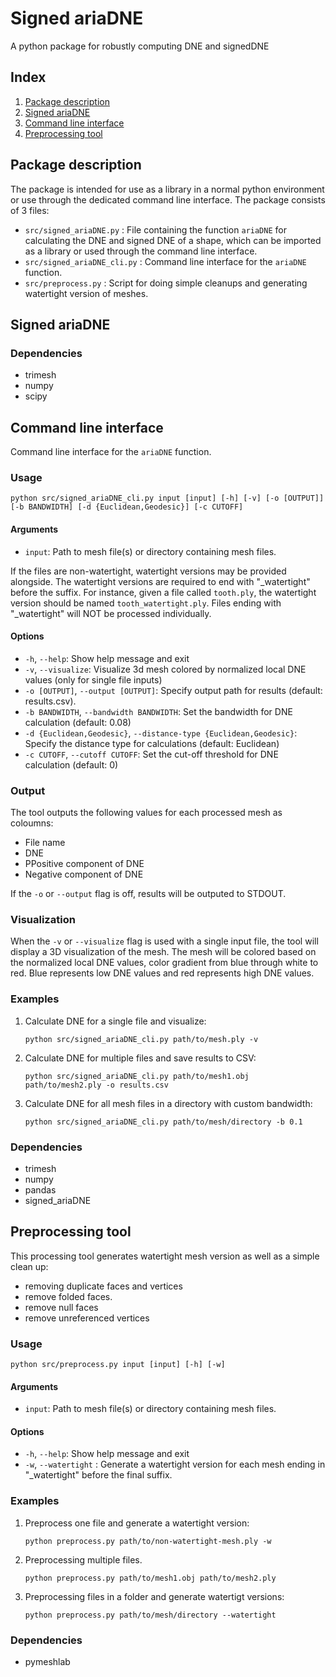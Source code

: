 # Signed ariaDNE
A python package for robustly computing DNE and signedDNE

## Index
1. [Package description](#Package-description)
2. [Signed ariaDNE](#Signed-ariaDNE)
3. [Command line interface](#Command-line-interface)
4. [Preprocessing tool](#Preprocessing-tool)
## Package description
The package is intended for use as a library in a normal python environment or use through the dedicated command line interface.
The package consists of 3 files:
- `src/signed_ariaDNE.py` : File containing the function `ariaDNE` for calculating the DNE and signed DNE of a shape, which can be imported as a library or used through the command line interface. 
- `src/signed_ariaDNE_cli.py` : Command line interface for the `ariaDNE` function.
- `src/preprocess.py` : Script for doing simple cleanups and generating watertight version of meshes.

## Signed ariaDNE
### Dependencies

- trimesh
- numpy
- scipy

## Command line interface
Command line interface for the `ariaDNE` function.

### Usage
```
python src/signed_ariaDNE_cli.py input [input] [-h] [-v] [-o [OUTPUT]] [-b BANDWIDTH] [-d {Euclidean,Geodesic}] [-c CUTOFF]
```

#### Arguments

- `input`: Path to mesh file(s) or directory containing mesh files.

If the files are non-watertight, watertight versions may be provided alongside.
The watertight versions are required to end with "_watertight" before the suffix.
For instance, given a file called `tooth.ply`, the watertight version should be named `tooth_watertight.ply`.
Files ending with "_watertight" will NOT be processed individually.

#### Options

- `-h`, `--help`: Show help message and exit
- `-v`, `--visualize`: Visualize 3d mesh colored by normalized local DNE values (only for single file inputs)
- `-o [OUTPUT]`, `--output [OUTPUT]`: Specify output path for results (default: results.csv).
- `-b BANDWIDTH`, `--bandwidth BANDWIDTH`: Set the bandwidth for DNE calculation (default: 0.08)
- `-d {Euclidean,Geodesic}`, `--distance-type {Euclidean,Geodesic}`: Specify the distance type for calculations (default: Euclidean)
- `-c CUTOFF`, `--cutoff CUTOFF`: Set the cut-off threshold for DNE calculation (default: 0)

### Output

The tool outputs the following values for each processed mesh as coloumns:

- File name
- DNE
- PPositive component of DNE
- Negative component of DNE

If the `-o` or `--output` flag is off, results will be outputed to STDOUT.

### Visualization

When the `-v` or `--visualize` flag is used with a single input file, the tool will display a 3D visualization of the mesh. The mesh will be colored based on the normalized local DNE values, color gradient from blue through white to red. Blue represents low DNE values and red represents high DNE values.

### Examples

1. Calculate DNE for a single file and visualize:
   ```
   python src/signed_ariaDNE_cli.py path/to/mesh.ply -v
   ```

2. Calculate DNE for multiple files and save results to CSV:
   ```
   python src/signed_ariaDNE_cli.py path/to/mesh1.obj path/to/mesh2.ply -o results.csv
   ```

3. Calculate DNE for all mesh files in a directory with custom bandwidth:
   ```
   python src/signed_ariaDNE_cli.py path/to/mesh/directory -b 0.1
   ```



### Dependencies

- trimesh
- numpy
- pandas
- signed_ariaDNE

## Preprocessing tool
This processing tool generates watertight mesh version as well as a simple clean up:
- removing duplicate faces and vertices
- remove folded faces.
- remove null faces
- remove unreferenced vertices
### Usage
```
python src/preprocess.py input [input] [-h] [-w]
```

#### Arguments

- `input`: Path to mesh file(s) or directory containing mesh files.


#### Options

- `-h`, `--help`: Show help message and exit
- `-w`, `--watertight` : Generate a watertight version for each mesh ending in "_watertight" before the final suffix.

### Examples

1. Preprocess one file and generate a watertight version:
   ```
   python preprocess.py path/to/non-watertight-mesh.ply -w
   ```

2. Preprocessing multiple files.
   ```
   python preprocess.py path/to/mesh1.obj path/to/mesh2.ply
   ```

3. Preprocessing files in a folder and generate watertigt versions:
   ```
   python preprocess.py path/to/mesh/directory --watertight
   ```

### Dependencies

- pymeshlab
